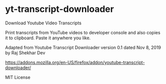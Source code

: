 # yt-transcript-downloader
Download Youtube Video Transcripts

Print transcripts from YouTube videos to developer console and also copies it to clipboard. Paste it anywhere you like.

Adapted from Youtube Transcript Downloader version 0.1 dated Nov 8, 2019 by Raj Shekhar Dev

https://addons.mozilla.org/en-US/firefox/addon/youtube-transcript-downloader/

MIT License
